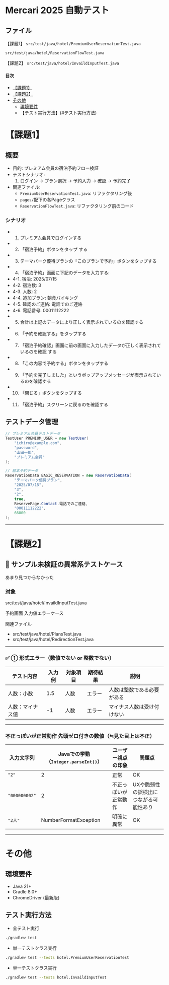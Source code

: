 # Mercari 2025 自動テスト


## ファイル


【課題1】
`src/test/java/hotel/PremiumUserReservationTest.java`

`src/test/java/hotel/ReservationFlowTest.java`

【課題2】
`src/test/java/hotel/InvaildInputTest.java`

#### 目次

- [【課題1】](#【課題1】)
- [【課題2】](#【課題2】)
- [その他](#その他)
  - [環境要件](#環境要件)
  - 【テスト実行方法】(#テスト実行方法)



# 【課題1】

## 概要
- 目的: プレミアム会員の宿泊予約フロー検証
- テストシナリオ:
  1. ログイン → プラン選択 → 予約入力 → 確認 → 予約完了
- 関連ファイル:
  - `PremiumUserReservationTest.java`: リファクタリング後
  - `pages/`配下の各Pageクラス
  - `ReservationFlowTest.java`: リファクタリング前のコード


### シナリオ
- 1. プレミアム会員でログインする
- 2. 「宿泊予約」ボタンをタップ する
- 3. テーマパーク優待プランの「このプランで予約」ボタンをタップする
- 4. 「宿泊予約」画面に下記のデータを入力する:
- 4-1. 宿泊: 2025/07/15
- 4-2. 宿泊数: 3
- 4-3. 人数: 2
- 4-4. 追加プラン: 朝食バイキング
- 4-5. 確認のご連絡: 電話でのご連絡
- 4-6. 電話番号: 00011112222
- 5. 合計は上記のデータにより正しく表示されているのを確認する
- 6. 「予約を確認する」をタップする
- 7. 「宿泊予約確認」画面に前の画面に入力したデータが正しく表示されているのを確認
する
- 8. 「この内容で予約する」ボタンをタップする
- 9. 「予約を完了しました」というポップアップメッセージが表示されているのを確認する
- 10. 「閉じる」ボタンをタップする
- 11. 「宿泊予約」スクリーンに戻るのを確認する



## テストデータ管理
```java
// プレミアム会員テストデータ
TestUser PREMIUM_USER = new TestUser(
    "ichiro@example.com", 
    "password", 
    "山田一郎", 
    "プレミアム会員"
);

// 基本予約データ
ReservationData BASIC_RESERVATION = new ReservationData(
    "テーマパーク優待プラン",
    "2025/07/15",
    "3",
    "2",
    true,
    ReservePage.Contact.電話でのご連絡,
    "00011112222",
    66000
);
```





---
# 【課題2】

## 🧪 サンプル未検証の異常系テストケース

あまり見つからなかった

### 対象
src/test/java/hotel/InvaildInputTest.java

予約画面
入力値エラーケース

関連ファイル
- src/test/java/hotel/PlansTest.java
- src/test/java/hotel/RedirectionTest.java

---

### ✅ ① 形式エラー（数値でない or 整数でない）

| テスト内容  | 入力例  | 対象項目 | 期待結果 | 説明             |
| ------ | ---- | ---- | ---- | -------------- |
| 人数：小数  | 1.5  | 人数   | エラー  | 人数は整数である必要がある  |
| 人数：マイナス値   | -1  | 人数   | エラー  | マイナス人数は受け付けない         |

---

### 不正っぽいが正常動作 先頭ゼロ付きの数値（≒見た目上は不正）

| 入力文字列         | Javaでの挙動（`Integer.parseInt()`） | ユーザー視点の印象  | 問題点                  |
| ------------- | ------------------------------ | ---------- | -------------------- |
| `"2"`         | 2                              | 正常         | OK                   |
| `"000000002"` | 2                              | 不正っぽいが正常動作 | UXや脆弱性の誤検出につながる可能性あり |
| `"2人"`        | NumberFormatException          | 明確に異常      | OK                   |


---



# その他


## 環境要件
- Java 21+
- Gradle 8.0+
- ChromeDriver (最新版)


## テスト実行方法

- 全テスト実行
```bash
./gradlew test
```

- 単一テストクラス実行
```bash
./gradlew test --tests hotel.PremiumUserReservationTest
```


- 単一テストクラス実行
```bash
./gradlew test --tests hotel.InvaildInputTest
```